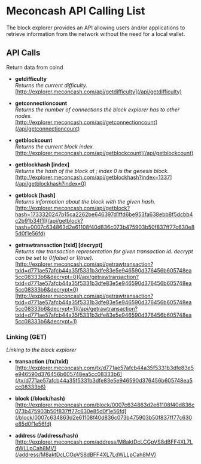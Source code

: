 # Meconcash API Calling List

The block explorer provides an API allowing users and/or applications to retrieve information from the network without the need for a local wallet.

## API Calls

Return data from coind

*   **getdifficulty**  
    _Returns the current difficulty._  
    [http://explorer.meconcash.com/api/getdifficulty](/api/getdifficulty)
    
*   **getconnectioncount**  
    _Returns the number of connections the block explorer has to other nodes._  
    [http://explorer.meconcash.com/api/getconnectioncount](/api/getconnectioncount)
    
*   **getblockcount**  
    _Returns the current block index._  
    [http://explorer.meconcash.com/api/getblockcount](/api/getblockcount)
    
*   **getblockhash \[index\]**  
    _Returns the hash of the block at ; index 0 is the genesis block._  
    [http://explorer.meconcash.com/api/getblockhash?index=1337](/api/getblockhash?index=0)
    
*   **getblock \[hash\]**  
    _Returns information about the block with the given hash._  
    [http://explorer.meconcash.com/api/getblock?hash=1733320247b15ca2262be646397d1ffd6be953fa638ebb8f5dcbb4c2b91b34f1](/api/getblock?hash=0007c634863d2e61108f40d836c073b475903b50f837ff77c630e85d0f1e56fd)
    
*   **getrawtransaction \[txid\] \[decrypt\]**  
    _Returns raw transaction representation for given transaction id. decrypt can be set to 0(false) or 1(true)._  
    [http://explorer.meconcash.com/api/getrawtransaction?txid=d771ae57afcb44a35f5331b3dfe83e5e946590d376456b605748ea5cc08333b6&decrypt=0](/api/getrawtransaction?txid=d771ae57afcb44a35f5331b3dfe83e5e946590d376456b605748ea5cc08333b6&decrypt=0)  
    [http://explorer.meconcash.com/api/getrawtransaction?txid=d771ae57afcb44a35f5331b3dfe83e5e946590d376456b605748ea5cc08333b6&decrypt=1](/api/getrawtransaction?txid=d771ae57afcb44a35f5331b3dfe83e5e946590d376456b605748ea5cc08333b6&decrypt=1)

### Linking (GET)
*Linking to the block explorer*

*  **transaction (/tx/txid)**  
    [http://explorer.meconcash.com/tx/d771ae57afcb44a35f5331b3dfe83e5e946590d376456b605748ea5cc08333b6](/tx/d771ae57afcb44a35f5331b3dfe83e5e946590d376456b605748ea5cc08333b6)

*  **block (/block/hash)**  
    [http://explorer.meconcash.com/block/0007c634863d2e61108f40d836c073b475903b50f837ff77c630e85d0f1e56fd](/block/0007c634863d2e61108f40d836c073b475903b50f837ff77c630e85d0f1e56fd)

*  **address (/address/hash)**  
    [http://explorer.meconcash.com/address/M8aktDcLCGpVS8dBFF4XL7LdWLLpCah8MV](/address/M8aktDcLCGpVS8dBFF4XL7LdWLLpCah8MV)
